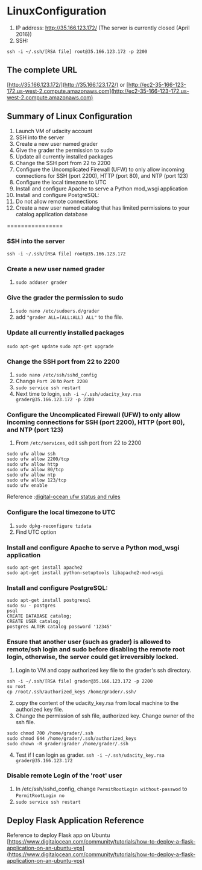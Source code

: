 # LinuxConfiguration

1. IP address: http://35.166.123.172/ (The server is currently closed (April 2016))
2. SSH:
```
ssh -i ~/.ssh/[RSA file] root@35.166.123.172 -p 2200
```

## The complete URL
[http://35.166.123.172/](http://35.166.123.172/) 
or 
[http://ec2-35-166-123-172.us-west-2.compute.amazonaws.com](http://ec2-35-166-123-172.us-west-2.compute.amazonaws.com)

## Summary of Linux Configuration
1. Launch VM of udacity account
2. SSH into the server
3. Create a new user named grader
4. Give the grader the permission to sudo
5. Update all currently installed packages
6. Change the SSH port from 22 to 2200
7. Configure the Uncomplicated Firewall (UFW) to only allow incoming connections for SSH (port 2200), HTTP (port 80), and NTP (port 123)
8. Configure the local timezone to UTC
9. Install and configure Apache to serve a Python mod_wsgi application
10. Install and configure PostgreSQL:
11. Do not allow remote connections
12. Create a new user named catalog that has limited permissions to your catalog application database

================
### SSH into the server 
```
ssh -i ~/.ssh/[RSA file] root@35.166.123.172
```
### Create a new user named grader

1. ``sudo adduser grader``

### Give the grader the permission to sudo
1. ``sudo nano /etc/sudoers.d/grader``
2. add ``"grader ALL=(ALL:ALL) ALL"`` to the file. 

### Update all currently installed packages
``sudo apt-get update``
``sudo apt-get upgrade``

### Change the SSH port from 22 to 2200
1. ``sudo nano /etc/ssh/sshd_config``
2. Change ``Port 20`` to ``Port 2200``
3. ``sudo service ssh restart`` 
4. Next time to login, ``ssh -i ~/.ssh/udacity_key.rsa grader@35.166.123.172 -p 2200``

### Configure the Uncomplicated Firewall (UFW) to only allow incoming connections for SSH (port 2200), HTTP (port 80), and NTP (port 123)
1. From ``/etc/services``, edit ssh port from 22 to 2200
```
sudo ufw allow ssh
sudo ufw allow 2200/tcp
sudo ufw allow http
sudo ufw allow 80/tcp
sudo ufw allow ntp
sudo ufw allow 123/tcp
sudo ufw enable
```
Reference :[digital-ocean ufw status and rules](https://www.digitalocean.com/community/tutorials/how-to-set-up-a-firewall-with-ufw-on-ubuntu-14-04)
### Configure the local timezone to UTC
1. ``sudo dpkg-reconfigure tzdata``
2. Find UTC option
### Install and configure Apache to serve a Python mod_wsgi application
```
sudo apt-get install apache2
sudo apt-get install python-setuptools libapache2-mod-wsgi
```
### Install and configure PostgreSQL:
```
sudo apt-get install postgresql
sudo su - postgres
psql
CREATE DATABASE catalog;
CREATE USER catalog;
postgres ALTER catalog password '12345' 
```
### Ensure that another user (such as grader) is allowed to remote/ssh login and sudo before disabling the remote root login, otherwise, the server could get irreversibly locked. 
1. Login to VM and copy authorized key file to the grader's ssh directory. 

```
ssh -i ~/.ssh/[RSA file] grader@35.166.123.172 -p 2200
su root
cp /root/.ssh/authorized_keys /home/grader/.ssh/
```

2. copy the content of the udacity_key.rsa from local machine to the authorized key file. 
3. Change the permission of ssh file, authorized key. Change owner of the ssh file. 

``` 
sudo chmod 700 /home/grader/.ssh
sudo chmod 644 /home/grader/.ssh/authorized_keys
sudo chown -R grader:grader /home/grader/.ssh
```

4. Test if I can login as grader. ``ssh -i ~/.ssh/udacity_key.rsa grader@35.166.123.172``

### Disable remote Login of the 'root' user
1. In /etc/ssh/sshd_config, change ``PermitRootLogin without-passwod`` to ``PermitRootLogin no``
2. ``sudo service ssh restart`` 
## Deploy Flask Application Reference
Reference to deploy Flask app on Ubuntu 
[https://www.digitalocean.com/community/tutorials/how-to-deploy-a-flask-application-on-an-ubuntu-vps](https://www.digitalocean.com/community/tutorials/how-to-deploy-a-flask-application-on-an-ubuntu-vps)


